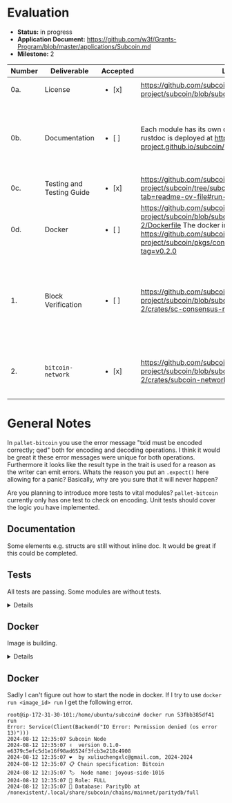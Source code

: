 # Evaluation

- **Status:** in progress
- **Application Document:** https://github.com/w3f/Grants-Program/blob/master/applications/Subcoin.md
- **Milestone:** 2

| Number | Deliverable    | Accepted | Link | Notes |
| -- | --  | ---    | --- | --- |
| 0a.    | License                 | <ul><li>[x] </li></ul> | https://github.com/subcoin-project/subcoin/blob/subcoin-milestone-2/LICENSE |  --  |
| 0b.    | Documentation           | <ul><li>[ ] </li></ul> | Each module has its own docs. The rendered inline rustdoc is deployed at https://subcoin-project.github.io/subcoin/.  | some elements e.g. structs are still without inline doc |
| 0c.    | Testing and Testing Guide | <ul><li>[x] </li></ul> |  https://github.com/subcoin-project/subcoin/tree/subcoin-milestone-2?tab=readme-ov-file#run-tests |  see general notes  |
| 0d.    | Docker                  | <ul><li>[ ] </li></ul> | https://github.com/subcoin-project/subcoin/blob/subcoin-milestone-2/Dockerfile The docker image is available at https://github.com/subcoin-project/subcoin/pkgs/container/subcoin/249545041?tag=v0.2.0  |  builds. see notes. |
| 1.     | Block Verification	       | <ul><li>[ ] </li></ul> | 	https://github.com/subcoin-project/subcoin/blob/subcoin-milestone-2/crates/sc-consensus-nakamoto/src/verification.rs |  how comes that there are no tests? Is this directly from ``rust-bitcoin``? |
| 2.     | `bitcoin-network`       | <ul><li>[x] </li></ul> | https://github.com/subcoin-project/subcoin/blob/subcoin-milestone-2/crates/subcoin-network/src/lib.rs | works, gets peers and imports blocks  |

# General Notes


In ``pallet-bitcoin`` you use the error message "txid must be encoded correctly; qed" both for encoding and decoding operations. I think it would be great it these error messages were unique for both operations. Furthermore it looks like the result type in the trait is used for a reason as the writer can emit errors. Whats the reason you put an `.expect()` here allowing for a panic? Basically, why are you sure that it will never happen? 

Are you planning to introduce more tests to vital modules? ``pallet-bitcoin`` currently only has one test to check on encoding. Unit tests should cover the logic you have implemented.

## Documentation

Some elements e.g. structs are still without inline doc. It would be great if this could be completed.

## Tests
All tests are passing. Some modules are without tests.



<details>

     ubuntu@ip-172-31-30-101:~/subcoin$ cargo test --workspace --all
     warning: /home/ubuntu/subcoin/crates/sc-consensus-nakamoto/Cargo.toml: version requirement `0.105.0+25.1` for dependency `bitcoinconsensus` includes semver metadata which will be ignored, removing the metadata is recommended to avoid confusion
     warning: skipping duplicate package `embedded` found at `/home/ubuntu/.cargo/git/checkouts/rust-bitcoin-a512414fb5559947/3415d99/bitcoin/embedded`
     warning: skipping duplicate package `embedded` found at `/home/ubuntu/.cargo/git/checkouts/rust-bitcoin-a512414fb5559947/e38bc26/bitcoin/embedded`
     Finished `test` profile [unoptimized + debuginfo] target(s) in 1.90s
          Running unittests src/lib.rs (target/debug/deps/pallet_bitcoin-5a032c981f885c6f)

     running 1 test
     test tests::test_runtime_txid_type ... ok

     test result: ok. 1 passed; 0 failed; 0 ignored; 0 measured; 0 filtered out; finished in 0.00s

          Running unittests src/lib.rs (target/debug/deps/pallet_executive-0f2fe428f34ee43f)

     running 0 tests

     test result: ok. 0 passed; 0 failed; 0 ignored; 0 measured; 0 filtered out; finished in 0.00s

          Running unittests src/lib.rs (target/debug/deps/sc_consensus_nakamoto-673b557354b8ad14)

     running 2 tests
     test verification::header_verify::tests::test_calculate_next_work_required ... ok
     test verification::tests::test_find_utxo_in_current_block ... ok

     test result: ok. 2 passed; 0 failed; 0 ignored; 0 measured; 0 filtered out; finished in 0.20s

          Running unittests src/lib.rs (target/debug/deps/sc_fast_sync_backend-e8f6c6930431c426)

     running 2 tests
     test tests::store_duplicate_justifications_is_forbidden ... ok
     test tests::append_and_retrieve_justifications ... ok

     test result: ok. 2 passed; 0 failed; 0 ignored; 0 measured; 0 filtered out; finished in 0.00s

          Running unittests src/lib.rs (target/debug/deps/subcoin_informant-bf64c25aba820de6)

     running 1 test
     test display::test_display_block_hash ... ok

     test result: ok. 1 passed; 0 failed; 0 ignored; 0 measured; 0 filtered out; finished in 0.00s

          Running unittests src/lib.rs (target/debug/deps/subcoin_network-7673d06b806b8fbc)

     running 7 tests
     test orphan_blocks_pool::tests::orphan_block_pool_insert_orphan_block ... ok
     test orphan_blocks_pool::tests::orphan_block_pool_insert_unknown_block ... ok
     test checkpoint::tests::test_next_checkpoint ... ok
     test orphan_blocks_pool::tests::orphan_block_pool_remove_known_blocks ... ok
     test orphan_blocks_pool::tests::orphan_block_pool_remove_blocks_for_parent ... ok
     test orphan_blocks_pool::tests::orphan_block_pool_remove_blocks ... ok
     test block_downloader::blocks_first::tests::duplicate_block_announcement_should_not_be_downloaded_again ... ok

     test result: ok. 7 passed; 0 failed; 0 ignored; 0 measured; 0 filtered out; finished in 15.65s

          Running unittests src/lib.rs (target/debug/deps/subcoin_node-1d2acafb14d4f921)

     running 2 tests
     test tests::rocksdb_disabled_in_substrate ... ok
     test commands::tools::tests::test_revert_sha256d ... ok

     test result: ok. 2 passed; 0 failed; 0 ignored; 0 measured; 0 filtered out; finished in 0.00s

          Running unittests src/bin/subcoin.rs (target/debug/deps/subcoin-a75fb5552deb51bf)

     running 0 tests

     test result: ok. 0 passed; 0 failed; 0 ignored; 0 measured; 0 filtered out; finished in 0.00s

          Running unittests src/lib.rs (target/debug/deps/subcoin_primitives-a84d48eba265fe61)

     running 0 tests

     test result: ok. 0 passed; 0 failed; 0 ignored; 0 measured; 0 filtered out; finished in 0.00s

          Running unittests src/lib.rs (target/debug/deps/subcoin_rpc-f6259db14fa5b487)

     running 1 test
     test blockchain::tests::test_block_hash_serde ... ok

     test result: ok. 1 passed; 0 failed; 0 ignored; 0 measured; 0 filtered out; finished in 0.00s

          Running unittests src/lib.rs (target/debug/deps/subcoin_runtime-e2c302348a4e7257)

     running 2 tests
     test test_genesis_config_builds ... ok
     test __construct_runtime_integrity_test::runtime_integrity_tests ... ok

     test result: ok. 2 passed; 0 failed; 0 ignored; 0 measured; 0 filtered out; finished in 0.00s

          Running unittests src/lib.rs (target/debug/deps/subcoin_runtime_primitives-6e43d92ef6aec823)

     running 0 tests

     test result: ok. 0 passed; 0 failed; 0 ignored; 0 measured; 0 filtered out; finished in 0.00s

          Running unittests src/lib.rs (target/debug/deps/subcoin_service-0b18db2ae41f5b3f)

     running 1 test
     test block_executor::tests::off_runtime_in_memory_executor_should_produce_same_result_as_runtime_disk_executor ... ok

     test result: ok. 1 passed; 0 failed; 0 ignored; 0 measured; 0 filtered out; finished in 36.71


</details>

## Docker
Image is building. 

<details>

````
ubuntu@ip-172-31-30-101:~/subcoin$ sudo docker build .
[+] Building 1843.6s (12/12) FINISHED                            docker:default
 => [internal] load build definition from Dockerfile                       0.1s
 => => transferring dockerfile: 1.35kB                                     0.0s
 => [internal] load metadata for docker.io/library/ubuntu:22.04            1.3s
 => [internal] load .dockerignore                                          0.0s
 => => transferring context: 2B                                            0.0s
 => [internal] load build context                                        134.7s
 => => transferring context: 12.66GB                                     134.6s
 => [builder 1/5] FROM docker.io/library/ubuntu:22.04@sha256:340d9b015b19  3.5s
 => => resolve docker.io/library/ubuntu:22.04@sha256:340d9b015b194dc6e2a1  0.0s
 => => sha256:340d9b015b194dc6e2a13938944e0d016e57b967996 1.13kB / 1.13kB  0.0s
 => => sha256:0eb0f877e1c869a300c442c41120e778db7161419244ee5 424B / 424B  0.0s
 => => sha256:8a3cdc4d1ad3e314a91f76b7b99eed443f2152e3a9b 2.30kB / 2.30kB  0.0s
 => => sha256:3713021b02770a720dea9b54c03d0ed83e03a2ef5 29.53MB / 29.53MB  1.2s
 => => extracting sha256:3713021b02770a720dea9b54c03d0ed83e03a2ef5dce2898  2.0s
 => [builder 2/5] WORKDIR /src                                           146.8s
 => [builder 3/5] RUN apt-get update &&     DEBIAN_FRONTEND=noninteracti  43.5s
 => [builder 4/5] COPY . .                                               176.3s 
 => [builder 5/5] RUN /root/.cargo/bin/cargo build     --locked     --  1465.3s 
 => [stage-1 2/3] COPY --from=builder /subcoin /subcoin                    0.2s 
 => [stage-1 3/3] RUN mkdir /node-data && chown nobody:nogroup /node-data  0.2s 
 => exporting to image                                                     0.3s 
 => => exporting layers                                                    0.3s 
 => => writing image sha256:9037f7d697a3625c15bc64fd85433e07bc5ebf0aebe98  0.0s
 ````

</details>

## Docker

Sadly I can't figure out how to start the node in docker. If I try to use `docker run <image_id> run` I get the following error.

````
root@ip-172-31-30-101:/home/ubuntu/subcoin# docker run 53fbb385df41 run
Error: Service(Client(Backend("IO Error: Permission denied (os error 13)")))
2024-08-12 12:35:07 Subcoin Node    
2024-08-12 12:35:07 ✌️  version 0.1.0-e6379c5efc5d1e16f98ad6524f3fcb3e218c4908    
2024-08-12 12:35:07 ❤️  by xuliuchengxlc@gmail.com, 2024-2024    
2024-08-12 12:35:07 📋 Chain specification: Bitcoin    
2024-08-12 12:35:07 🏷  Node name: joyous-side-1016    
2024-08-12 12:35:07 👤 Role: FULL    
2024-08-12 12:35:07 💾 Database: ParityDb at /nonexistent/.local/share/subcoin/chains/mainnet/paritydb/full  
````




